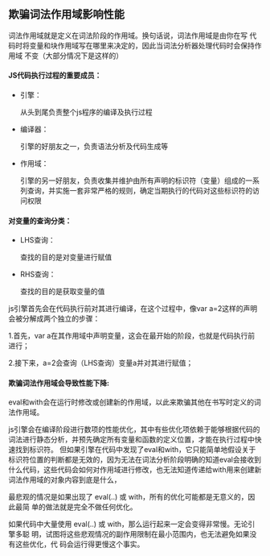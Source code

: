## 欺骗词法作用域影响性能

词法作用域就是定义在词法阶段的作用域。换句话说，词法作用域是由你在写 代码时将变量和块作用域写在哪里来决定的，因此当词法分析器处理代码时会保持作用域 不变（大部分情况下是这样的）

#### JS代码执行过程的重要成员：

- 引擎：

  从头到尾负责整个js程序的编译及执行过程

- 编译器：

  引擎的好朋友之一，负责语法分析及代码生成等

- 作用域：

  引擎的另一好朋友，负责收集并维护由所有声明的标识符（变量）组成的一系列查询，并实施一套非常严格的规则，确定当期执行的代码对这些标识符的访问权限

#### 对变量的查询分类：

- LHS查询：

  查找的目的是对变量进行赋值

- RHS查询：

  查找的目的是获取变量的值

js引擎首先会在代码执行前对其进行编译，在这个过程中，像var a=2这样的声明会被分解成两个独立的步骤：

1.首先，var a在其作用域中声明变量，这会在最开始的阶段，也就是代码执行前进行；

2.接下来，a=2会查询（LHS查询）变量a并对其进行赋值；

#### 欺骗词法作用域会导致性能下降:

eval和with会在运行时修改或创建新的作用域，以此来欺骗其他在书写时定义的词法作用域。

js引擎会在编译阶段进行数项的性能优化，其中有些优化项依赖于能够根据代码的词法进行静态分析，并预先确定所有变量和函数的定义位置，才能在执行过程中快速找到标识符。
但如果引擎在代码中发现了eval和with，它只能简单地假设关于标识符位置的判断都是无效的，因为无法在词法分析阶段明确的知道eval会接收到什么代码，这些代码会如何对作用域进行修改，也无法知道传递给with用来创建新词法作用域的对象内容到底是什么，

最悲观的情况是如果出现了 eval(..) 或 with，所有的优化可能都是无意义的，因此最简 单的做法就是完全不做任何优化。

 如果代码中大量使用 eval(..) 或 with，那么运行起来一定会变得非常慢。无论引擎多聪 明，试图将这些悲观情况的副作用限制在最小范围内，也无法避免如果没有这些优化，代 码会运行得更慢这个事实。